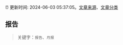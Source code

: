 :alarm_clock: 更新时间: 2024-06-03 05:37:05。[文章来源](/README.md)、[文章分类](/TAGS.md)

## 报告


> 关键字：`报告`、`月报`



